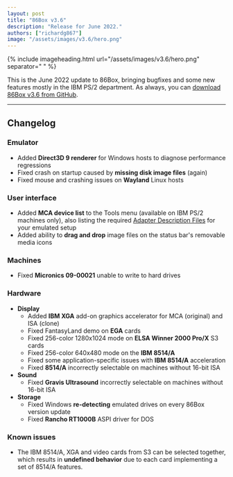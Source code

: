 ```yaml
---
layout: post
title: "86Box v3.6"
description: "Release for June 2022."
authors: ["richardg867"]
image: "/assets/images/v3.6/hero.png"
---
```


{% include imageheading.html url="/assets/images/v3.6/hero.png" separator=" " %}

This is the June 2022 update to 86Box, bringing bugfixes and some new features mostly in the IBM PS/2 department. As always, you can [download 86Box v3.6 from GitHub](https://github.com/86Box/86Box/releases/tag/v3.6).

<hr />

## Changelog

### Emulator

* Added **Direct3D 9 renderer** for Windows hosts to diagnose performance regressions
* Fixed crash on startup caused by **missing disk image files** (again)
* Fixed mouse and crashing issues on **Wayland** Linux hosts

### User interface

* Added **MCA device list** to the Tools menu (available on IBM PS/2 machines only), also listing the required [Adapter Description Files](https://ardent-tool.com/adapters/ADF.html) for your emulated setup
* Added ability to **drag and drop** image files on the status bar's removable media icons

### Machines

* Fixed **Micronics 09-00021** unable to write to hard drives

### Hardware

* **Display**
  * Added **IBM XGA** add-on graphics accelerator for MCA (original) and ISA (clone)
  * Fixed FantasyLand demo on **EGA** cards
  * Fixed 256-color 1280x1024 mode on **ELSA Winner 2000 Pro/X** S3 cards
  * Fixed 256-color 640x480 mode on the **IBM 8514/A**
  * Fixed some application-specific issues with **IBM 8514/A** acceleration
  * Fixed **8514/A** incorrectly selectable on machines without 16-bit ISA
* **Sound**
  * Fixed **Gravis Ultrasound** incorrectly selectable on machines without 16-bit ISA
* **Storage**
  * Fixed Windows **re-detecting** emulated drives on every 86Box version update
  * Fixed **Rancho RT1000B** ASPI driver for DOS

### Known issues

* The IBM 8514/A, XGA and video cards from S3 can be selected together, which results in **undefined behavior** due to each card implementing a set of 8514/A features.
